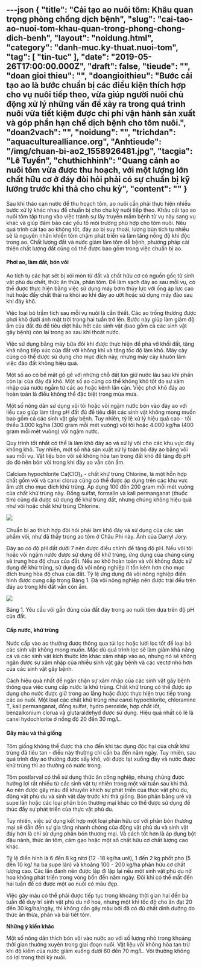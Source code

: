 ---json
{
    "title": "Cải tạo ao nuôi tôm: Khâu quan trọng phòng chống dịch bệnh",
    "slug": "cai-tao-ao-nuoi-tom-khau-quan-trong-phong-chong-dich-benh",
    "layout": "noidung.html",
    "category": "danh-muc.ky-thuat.nuoi-tom",
    "tag": [
        "tin-tuc"
    ],
    "date": "2019-05-26T17:00:00.000Z",
    "draft": false,
    "tieude": "",
    "doan gioi thieu": "",
    "doangioithieu": "Bước cải tạo ao là bước chuẩn bị các điều kiện thích hợp cho vụ nuôi tiếp theo, vừa giúp người nuôi chủ động xử lý những vấn đề xảy ra trong quá trình nuôi vừa tiết kiệm được chi phí vận hành sản xuất và góp phần hạn chế dịch bệnh cho tôm nuôi.",
    "doan2vach": "",
    "noidung": "",
    "trichdan": "aquaculturealliance.org",
    "Anhtieude": "/img/chuan-bi-ao2_1558926481.jpg",
    "tacgia": "Lê Tuyến",
    "chuthichhinh": "Quang cảnh ao nuôi tôm vừa được thu hoạch, với một lượng lớn chất hữu cơ ở đáy đòi hỏi phải có sự chuẩn bị kỹ lưỡng trước khi thả cho chu kỳ",
    "__content__": ""
}
---
<p>Sau khi th&aacute;o cạn nước để thu hoạch t&ocirc;m, ao nu&ocirc;i cần phải thực hiện nhiều bước xử l&yacute; kh&aacute;c nhau để chuẩn bị cho chu kỳ nu&ocirc;i tiếp theo. Kh&acirc;u cải tạo ao nu&ocirc;i t&ocirc;m tập trung v&agrave;o việc tr&aacute;nh sự l&acirc;y truyền mầm bệnh từ vụ n&agrave;y sang vụ kh&aacute;c v&agrave; gi&uacute;p đảm bảo c&aacute;c yếu tố m&ocirc;i trường ph&ugrave; hợp cho t&ocirc;m nu&ocirc;i.&nbsp;Nếu qu&aacute; tr&igrave;nh cải tạo ao kh&ocirc;ng tốt, đ&aacute;y ao bị suy tho&aacute;i, lượng b&ugrave;n t&iacute;ch tụ nhiều sẽ l&agrave; nguy&ecirc;n nh&acirc;n khiến t&ocirc;m chậm ph&aacute;t triển v&agrave; l&agrave;m tăng nồng độ kh&iacute; độc trong ao. Chất lượng đất v&agrave; nước giảm l&agrave;m t&ocirc;m dễ bệnh, phương ph&aacute;p cải thiện chất lượng đất cũng c&oacute; thể được bao gồm trong việc chuẩn bị ao.</p>

<h4>Phơi ao, l&agrave;m đất, b&oacute;n v&ocirc;i</h4>

<p>Ao t&iacute;ch tụ c&aacute;c hạt s&eacute;t bị x&oacute;i m&ograve;n từ đất v&agrave; chất hữu cơ c&oacute; nguồn gốc từ sinh vật ph&ugrave; du chết, thức ăn thừa, ph&acirc;n t&ocirc;m. Để l&agrave;m sạch đ&aacute;y ao sau mỗi vụ, c&oacute; thể được thực hiện bằng việc sử dụng m&aacute;y bơm thủy lực với ống &aacute;p lực cao h&uacute;t hoặc đẩy chất thải ra khỏi ao khi đ&aacute;y ao ướt hoặc sử dụng m&aacute;y đ&agrave;o sau khi đ&aacute;y kh&ocirc;.</p>

<p>Việc loại bỏ trầm t&iacute;ch sau mỗi vụ nu&ocirc;i l&agrave; cần thiết. C&aacute;c ao trống thường được phơi kh&ocirc; dưới &aacute;nh mặt trời trong hai tuần trở l&ecirc;n. Bước n&agrave;y gi&uacute;p l&agrave;m giảm độ ẩm của đất đủ để ti&ecirc;u diệt hầu hết c&aacute;c sinh vật (bao gồm cả c&aacute;c sinh vật g&acirc;y bệnh) c&ograve;n lại trong ao sau khi tho&aacute;t nước.</p>

<p>Việc sử dụng bằng m&aacute;y bừa đ&ocirc;i khi được thực hiện để ph&aacute; vỡ khối đất, tăng khả năng tiếp x&uacute;c của đất với kh&ocirc;ng kh&iacute; v&agrave; tăng tốc độ l&agrave;m kh&ocirc;. M&aacute;y c&agrave;y cũng c&oacute; thể được sử dụng cho mục đ&iacute;ch n&agrave;y, nhưng m&aacute;y c&agrave;y khu&ocirc;n l&agrave;m việc đảo đất kh&ocirc;ng hiệu quả.</p>

<p>Một số ao c&oacute; bề mặt gồ gề với những chỗ đất l&uacute;n giữ nước l&acirc;u sau khi phần c&ograve;n lại của đ&aacute;y đ&atilde; kh&ocirc;. Một số ao cũng c&oacute; thể kh&ocirc;ng kh&ocirc; tốt do sự x&acirc;m nhập của nước ngầm từ c&aacute;c ao hoặc k&ecirc;nh l&acirc;n cận. Việc phơi kh&ocirc; đ&aacute;y ao ho&agrave;n to&agrave;n l&agrave; điều kh&ocirc;ng thể đặc biệt trong m&ugrave;a mưa.</p>

<p>Một số n&ocirc;ng d&acirc;n sử dụng v&ocirc;i t&ocirc;i hoặc v&ocirc;i ngậm nước b&oacute;n v&agrave;o đ&aacute;y ao với liều cao gi&uacute;p l&agrave;m tăng pH đất đủ để ti&ecirc;u diệt c&aacute;c sinh vật kh&ocirc;ng mong muốn bao gồm cả c&aacute;c sinh vật g&acirc;y bệnh. Tuy nhi&ecirc;n, tỷ lệ xử l&yacute; hiệu quả cao - tối thiểu 3.000 kg/ha (300 gram mỗi m&eacute;t vu&ocirc;ng) v&ocirc;i t&ocirc;i hoặc 4.000 kg/ha (400 gram mỗi m&eacute;t vu&ocirc;ng) v&ocirc;i ngậm nước.</p>

<p>Quy tr&igrave;nh tốt nhất c&oacute; thể l&agrave; l&agrave;m kh&ocirc; đ&aacute;y ao v&agrave; xử l&yacute; v&ocirc;i cho c&aacute;c khu vực đ&aacute;y kh&ocirc;ng kh&ocirc;. Tuy nhi&ecirc;n, một số nh&agrave; sản xuất xử l&yacute; to&agrave;n bộ đ&aacute;y ao bằng v&ocirc;i sau mỗi vụ. Vật liệu b&oacute;n v&ocirc;i sẽ kh&ocirc;ng h&ograve;a tan trong đất kh&ocirc; để tăng độ pH do đ&oacute; n&ecirc;n b&oacute;n v&ocirc;i trong khi đ&aacute;y ao vẫn c&ograve;n ẩm.</p>

<p>Calcium hypochlorite Ca(ClO)₂ - chất khử tr&ugrave;ng Chlorine, l&agrave; một hỗn hợp chất gồm v&ocirc;i v&agrave; canxi clorua cũng c&oacute; thể được &aacute;p dụng tr&ecirc;n c&aacute;c khu vực ẩm ướt cho mục đ&iacute;ch khử tr&ugrave;ng. &Aacute;p dụng 100 đến 200 gram mỗi m&eacute;t vu&ocirc;ng của chất khử tr&ugrave;ng n&agrave;y. Đồng sulfat, formalin v&agrave; kali permanganat (thuốc t&iacute;m) cũng đ&atilde; được sử dụng để khử tr&ugrave;ng đất, nhưng ch&uacute;ng kh&ocirc;ng hiệu quả như v&ocirc;i hoặc chất khử tr&ugrave;ng Chlorine.</p>

<p><img src="https://tepbac.com/upload/images/2019/05/chuan-bi-ao_1558925517.jpg" />&nbsp;</p>

<p>Chuẩn bị ao th&iacute;ch hợp đ&ograve;i hỏi phải l&agrave;m kh&ocirc; đ&aacute;y v&agrave; sử dụng của c&aacute;c sản phẩm v&ocirc;i, như đ&atilde; thấy trong ao t&ocirc;m ở Ch&acirc;u Phi n&agrave;y. Ảnh của Darryl Jory.</p>

<p>Đ&aacute;y ao c&oacute; độ pH đất dưới 7 n&ecirc;n được điều chỉnh để tăng độ pH. Nếu v&ocirc;i t&ocirc;i hoặc v&ocirc;i ngậm nước được sử dụng để khử tr&ugrave;ng, ứng dụng của ch&uacute;ng cũng sẽ trung h&ograve;a độ chua của đất. Nếu ao kh&ocirc; ho&agrave;n to&agrave;n v&agrave; v&ocirc;i kh&ocirc;ng được sử dụng để khử tr&ugrave;ng, sử dụng đ&aacute; v&ocirc;i n&ocirc;ng nghiệp &iacute;t tốn k&eacute;m hơn cho mục đ&iacute;ch trung h&ograve;a độ chua của đất. Tỷ lệ ứng dụng đ&aacute; v&ocirc;i n&ocirc;ng nghiệp điển h&igrave;nh được cung cấp trong Bảng 1. Đ&aacute; v&ocirc;i n&ocirc;ng nghiệp n&ecirc;n được trải đều tr&ecirc;n đ&aacute;y ao trong khi đất vẫn c&ograve;n ẩm.</p>

<p><img src="https://tepbac.com/upload/images/2019/05/bon-voi_1558926189.jpg" /></p>

<p>Bảng 1. Y&ecirc;u cầu v&ocirc;i gần đ&uacute;ng của đất đ&aacute;y trong ao nu&ocirc;i t&ocirc;m dựa tr&ecirc;n độ pH của đất.</p>

<h4>Cấp nước, khử tr&ugrave;ng</h4>

<p>Nước cấp v&agrave;o ao thường được th&ocirc;ng qua t&uacute;i lọc hoặc lưới lọc tốt để loại bỏ c&aacute;c sinh vật kh&ocirc;ng mong muốn. Mặc d&ugrave; qu&aacute; tr&igrave;nh lọc sẽ l&agrave;m giảm khả năng c&aacute; v&agrave; c&aacute;c sinh vật k&iacute;ch thước lớn kh&aacute;c x&acirc;m nhập v&agrave;o ao, nhưng n&oacute; sẽ kh&ocirc;ng ngăn được sự x&acirc;m nhập của nhiều sinh vật g&acirc;y bệnh v&agrave; c&aacute;c vectơ nhỏ hơn của c&aacute;c sinh vật g&acirc;y bệnh.</p>

<p>C&aacute;ch hiệu quả nhất để ngăn chặn sự x&acirc;m nhập của c&aacute;c sinh vật g&acirc;y bệnh th&ocirc;ng qua việc cung cấp nước l&agrave; khử tr&ugrave;ng. Chất khử tr&ugrave;ng c&oacute; thể được &aacute;p dụng cho nước được giữ trong ao lắng hoặc được thực hiện trực tiếp trong c&aacute;c ao nu&ocirc;i. Một loạt c&aacute;c chất khử tr&ugrave;ng như canxi hypochlorite, chloramine T, kali permanganat, đồng sulfat, hydro peroxide, hợp chất iốt, benzalkonium clorua v&agrave; glutaraldehyd được sử dụng. Hiệu quả nhất c&oacute; lẽ l&agrave; canxi hydochlorite ở nồng độ 20 đến 30 mg/L.</p>

<h4>G&acirc;y m&agrave;u v&agrave; thả giống</h4>

<p>T&ocirc;m giống kh&ocirc;ng thể được thả cho đến khi t&aacute;c dụng độc hại của chất khử tr&ugrave;ng đ&atilde; ti&ecirc;u tan - điều n&agrave;y thường chỉ cần ba đến năm ng&agrave;y. Tuy nhi&ecirc;n, sau qu&aacute; tr&igrave;nh đ&aacute;y ao thường được sấy kh&ocirc;, v&ocirc;i được tạt xuống đ&aacute;y v&agrave; nước được khử tr&ugrave;ng th&igrave; ao thường c&oacute; nước trong.</p>

<p>T&ocirc;m postlarval c&oacute; thể sử dụng thức ăn c&ocirc;ng nghiệp, nhưng ch&uacute;ng được hưởng lợi rất nhiều từ c&aacute;c sinh vật tự nhi&ecirc;n trong một v&agrave;i tuần sau khi thả. Ao n&ecirc;n được g&acirc;y m&agrave;u để khuyến kh&iacute;ch sự ph&aacute;t triển của thực vật ph&ugrave; du, động vật ph&ugrave; du v&agrave; sinh vật đ&aacute;y trước khi thả giống. B&oacute;n ph&acirc;n bằng ur&ecirc; v&agrave; supe l&acirc;n hoặc c&aacute;c loại ph&acirc;n b&oacute;n thương mại kh&aacute;c c&oacute; thể được sử dụng để th&uacute;c đẩy sự ph&aacute;t triển của thực vật ph&ugrave; du.</p>

<p>Tuy nhi&ecirc;n, việc sử dụng kết hợp một loại ph&acirc;n hữu cơ với ph&acirc;n b&oacute;n thương mại sẽ dẫn đến sự gia tăng nhanh ch&oacute;ng của động vật ph&ugrave; du v&agrave; sinh vật đ&aacute;y hơn l&agrave; chỉ sử dụng ph&acirc;n b&oacute;n thương mại. V&agrave; c&aacute;ch tốt hơn l&agrave; &aacute;p dụng bột đậu n&agrave;nh, thức ăn t&ocirc;m, c&aacute;m gạo hoặc một số chất hữu cơ chất lượng cao kh&aacute;c.</p>

<p>Tỷ lệ điển h&igrave;nh l&agrave; 6 đến 8 kg nitơ (12 -18 kg/ha ur&ecirc;), 1 đến 2 kg phốt pho (5 đến 10 kg/ ha ba supe l&acirc;n) v&agrave; khoảng 100 - 200 kg/ha ph&acirc;n hữu cơ chất lượng cao. C&aacute;c lần đ&aacute;nh n&ecirc;n được lặp đi lặp lại nếu một sinh vật ph&ugrave; du nở hoa kh&ocirc;ng ph&aacute;t triển trong v&ograve;ng bốn đến năm ng&agrave;y. Đ&ocirc;i khi c&oacute; thể mất đến hai tuần để c&oacute; được một ao nu&ocirc;i c&oacute; m&agrave;u đẹp.</p>

<p>Việc g&acirc;y m&agrave;u c&oacute; thể phải được tiếp tục trong khoảng thời gian hai đến ba tuần để duy tr&igrave; sinh vật ph&ugrave; du nở hoa, nhưng một khi tốc độ cho ăn đạt 20 đến 30 kg/ha/ng&agrave;y, th&igrave; kh&ocirc;ng cần g&acirc;y m&agrave;u bởi đ&atilde; c&oacute; đủ chất dinh dưỡng do thức ăn thừa, ph&acirc;n v&agrave; b&agrave;i tiết t&ocirc;m.</p>

<p><strong>Những &yacute; kiến kh&aacute;c</strong></p>

<p>Một số n&ocirc;ng d&acirc;n th&iacute;ch b&oacute;n v&ocirc;i v&agrave;o nước ao với số lượng nhỏ trong khoảng thời gian thường xuy&ecirc;n trong giai đoạn nu&ocirc;i. Vật liệu v&ocirc;i kh&ocirc;ng h&ograve;a tan trừ khi độ kiềm của nước giảm xuống dưới 60 đến 70 mg/L. V&ocirc;i thường kh&ocirc;ng c&oacute; lợi trong thời kỳ nu&ocirc;i.</p>
